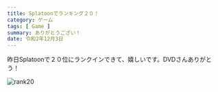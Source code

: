 ```yaml
---
title: Splatoonでランキング２０！
category: ゲーム
tags: [ Game ]
summary: ありがとうござい！
date: 令和2年12月3日
---
```


昨日Splatoonで２０位にランクインできて、嬉しいです。DVDさんありがとう！

![rank20](https://storage.googleapis.com/blog_gyara/img/posts/6204881bbbd37b69bf2d.webp)
